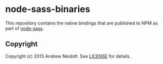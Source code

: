 node-sass-binaries
==================

This repository contains the native bindings that are published to NPM as part of [node-sass](https://github.com/andrew/node-sass).

## Copyright

Copyright (c) 2013 Andrew Nesbitt. See [LICENSE](https://github.com/andrew/node-sass-binaries/blob/master/LICENSE) for details.
